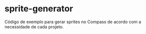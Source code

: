 sprite-generator
=============

Código de exemplo para gerar sprites no Compass de acordo com a necessidade de cada projeto.
